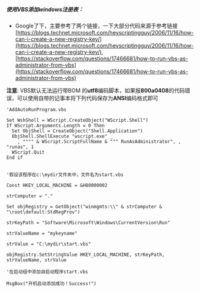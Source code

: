 ##### 使用VBS添加windows注册表：
* Google了下，主要参考了两个链接，一下大部分代码来源于参考链接[https://blogs.technet.microsoft.com/heyscriptingguy/2006/11/16/how-can-i-create-a-new-registry-key/](https://blogs.technet.microsoft.com/heyscriptingguy/2006/11/16/how-can-i-create-a-new-registry-key/), [https://stackoverflow.com/questions/17466681/how-to-run-vbs-as-administrator-from-vbs](https://stackoverflow.com/questions/17466681/how-to-run-vbs-as-administrator-from-vbs)

**注意**: VBS默认无法运行带BOM 的**utf8**编码脚本，如果报**800a0408**的代码错误，可以使用自带的记事本将下列代码保存为**ANSI**编码格式即可
```
'AddAutoRunProgram.vbs

Set WshShell = WScript.CreateObject("WScript.Shell")
If WScript.Arguments.Length = 0 Then
  Set ObjShell = CreateObject("Shell.Application")
  ObjShell.ShellExecute "wscript.exe" _
    , """" & WScript.ScriptFullName & """ RunAsAdministrator", , "runas", 1
  WScript.Quit
End if


'假设该程序在c:\mydir文件夹中，文件名为start.vbs

Const HKEY_LOCAL_MACHINE = &H80000002

strComputer = "."

Set objRegistry = GetObject("winmgmts:\\" & strComputer & "\root\default:StdRegProv")

strKeyPath = "Software\Microsoft\Windows\CurrentVersion\Run"

strValueName = "mykeyname"

strValue = "C:\mydir\start.vbs"

objRegistry.SetStringValue HKEY_LOCAL_MACHINE, strKeyPath, strValueName, strValue

'在启动组中添加自启动程序start.vbs

MsgBox("开机启动添加成功！Success!")
```
